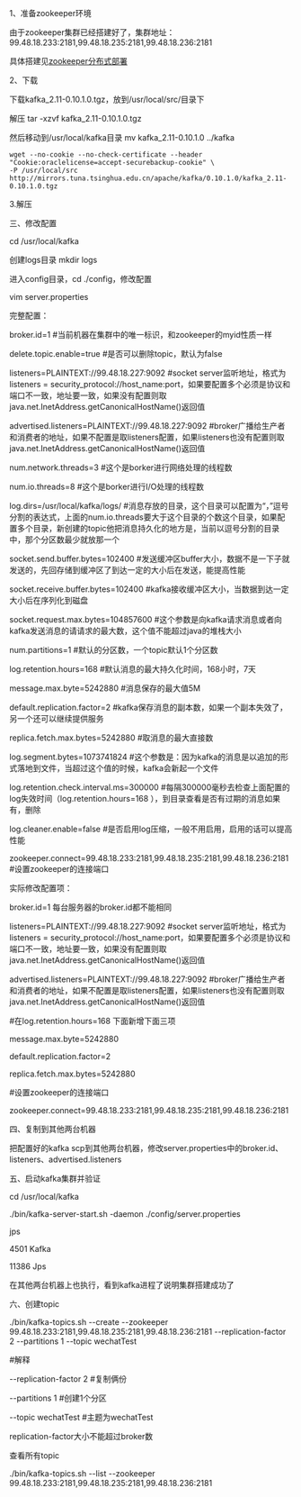 1、准备zookeeper环境

由于zookeeper集群已经搭建好了，集群地址：99.48.18.233:2181,99.48.18.235:2181,99.48.18.236:2181

具体搭建见[zookeeper分布式部署](/Zookeeper/分布式部署.md)

2、下载

下载kafka\_2.11-0.10.1.0.tgz，放到/usr/local/src/目录下



解压 tar -xzvf kafka\_2.11-0.10.1.0.tgz

然后移动到/usr/local/kafka目录 mv kafka\_2.11-0.10.1.0 ../kafka

```
wget --no-cookie --no-check-certificate --header "Cookie:oraclelicense=accept-securebackup-cookie" \
-P /usr/local/src http://mirrors.tuna.tsinghua.edu.cn/apache/kafka/0.10.1.0/kafka_2.11-0.10.1.0.tgz
```

3.解压



三、修改配置

cd /usr/local/kafka

创建logs目录 mkdir logs

进入config目录，cd ./config，修改配置

vim server.properties

完整配置：

broker.id=1  \#当前机器在集群中的唯一标识，和zookeeper的myid性质一样

delete.topic.enable=true \#是否可以删除topic，默认为false

listeners=PLAINTEXT://99.48.18.227:9092 \#socket server监听地址，格式为listeners = security\_protocol://host\_name:port，如果要配置多个必须是协议和端口不一致，地址要一致，如果没有配置则取java.net.InetAddress.getCanonicalHostName\(\)返回值

advertised.listeners=PLAINTEXT://99.48.18.227:9092 \#broker广播给生产者和消费者的地址，如果不配置是取listeners配置，如果listeners也没有配置则取java.net.InetAddress.getCanonicalHostName\(\)返回值

num.network.threads=3 \#这个是borker进行网络处理的线程数

num.io.threads=8 \#这个是borker进行I/O处理的线程数

log.dirs=/usr/local/kafka/logs/ \#消息存放的目录，这个目录可以配置为“，”逗号分割的表达式，上面的num.io.threads要大于这个目录的个数这个目录，如果配置多个目录，新创建的topic他把消息持久化的地方是，当前以逗号分割的目录中，那个分区数最少就放那一个

socket.send.buffer.bytes=102400 \#发送缓冲区buffer大小，数据不是一下子就发送的，先回存储到缓冲区了到达一定的大小后在发送，能提高性能

socket.receive.buffer.bytes=102400 \#kafka接收缓冲区大小，当数据到达一定大小后在序列化到磁盘

socket.request.max.bytes=104857600 \#这个参数是向kafka请求消息或者向kafka发送消息的请请求的最大数，这个值不能超过java的堆栈大小

num.partitions=1 \#默认的分区数，一个topic默认1个分区数

log.retention.hours=168 \#默认消息的最大持久化时间，168小时，7天

message.max.byte=5242880  \#消息保存的最大值5M

default.replication.factor=2  \#kafka保存消息的副本数，如果一个副本失效了，另一个还可以继续提供服务

replica.fetch.max.bytes=5242880  \#取消息的最大直接数

log.segment.bytes=1073741824 \#这个参数是：因为kafka的消息是以追加的形式落地到文件，当超过这个值的时候，kafka会新起一个文件

log.retention.check.interval.ms=300000 \#每隔300000毫秒去检查上面配置的log失效时间（log.retention.hours=168 ），到目录查看是否有过期的消息如果有，删除

log.cleaner.enable=false \#是否启用log压缩，一般不用启用，启用的话可以提高性能

zookeeper.connect=99.48.18.233:2181,99.48.18.235:2181,99.48.18.236:2181 \#设置zookeeper的连接端口

实际修改配置项：

broker.id=1  每台服务器的broker.id都不能相同

listeners=PLAINTEXT://99.48.18.227:9092 \#socket server监听地址，格式为listeners = security\_protocol://host\_name:port，如果要配置多个必须是协议和端口不一致，地址要一致，如果没有配置则取java.net.InetAddress.getCanonicalHostName\(\)返回值

advertised.listeners=PLAINTEXT://99.48.18.227:9092 \#broker广播给生产者和消费者的地址，如果不配置是取listeners配置，如果listeners也没有配置则取java.net.InetAddress.getCanonicalHostName\(\)返回值

\#在log.retention.hours=168 下面新增下面三项

message.max.byte=5242880

default.replication.factor=2

replica.fetch.max.bytes=5242880

\#设置zookeeper的连接端口

zookeeper.connect=99.48.18.233:2181,99.48.18.235:2181,99.48.18.236:2181

四、复制到其他两台机器

把配置好的kafka scp到其他两台机器，修改server.properties中的broker.id、listeners、advertised.listeners

五、启动kafka集群并验证

cd /usr/local/kafka

./bin/kafka-server-start.sh -daemon ./config/server.properties

jps

4501 Kafka

11386 Jps

在其他两台机器上也执行，看到kafka进程了说明集群搭建成功了

六、创建topic

./bin/kafka-topics.sh --create --zookeeper 99.48.18.233:2181,99.48.18.235:2181,99.48.18.236:2181 --replication-factor 2 --partitions 1 --topic wechatTest

\#解释

--replication-factor 2  \#复制俩份

--partitions 1 \#创建1个分区

--topic wechatTest \#主题为wechatTest

replication-factor大小不能超过broker数

查看所有topic

./bin/kafka-topics.sh --list --zookeeper 99.48.18.233:2181,99.48.18.235:2181,99.48.18.236:2181

